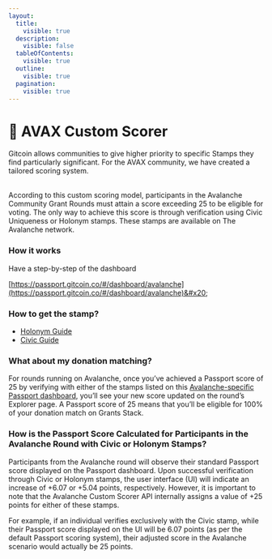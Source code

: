 ```yaml
---
layout:
  title:
    visible: true
  description:
    visible: false
  tableOfContents:
    visible: true
  outline:
    visible: true
  pagination:
    visible: true
---
```


# 🔺 AVAX Custom Scorer

Gitcoin allows communities to give higher priority to specific Stamps they find particularly significant. For the AVAX community, we have created a tailored scoring system.

\
According to this custom scoring model, participants in the Avalanche Community Grant Rounds must attain a score exceeding 25 to be eligible for voting. The only way to achieve this score is through verification using Civic Uniqueness or Holonym stamps. These stamps are available on The Avalanche network.

### How it works&#x20;

Have a step-by-step of the dashboard&#x20;

[https://passport.gitcoin.co/#/dashboard/avalanche](https://passport.gitcoin.co/#/dashboard/avalanche)&#x20;

### How to get the stamp?

* [Holonym Guide](https://support.gitcoin.co/gitcoin-knowledge-base/gitcoin-passport/how-do-i-add-passport-stamps/guide-to-add-holonym-stamp-to-gitcoin-passport)
* [Civic Guide](https://support.gitcoin.co/gitcoin-knowledge-base/gitcoin-passport/how-do-i-add-passport-stamps/civic-stamp-verification-guide-for-gitcoin-passport)

### What about my donation matching?&#x20;

For rounds running on Avalanche, once you’ve achieved a Passport score of 25 by verifying with either of the stamps listed on this [Avalanche-specific Passport dashboard](https://passport.gitcoin.co/#/dashboard/avalanche), you’ll see your new score updated on the round’s Explorer page. A Passport score of 25 means that you’ll be eligible for 100% of your donation match on Grants Stack.&#x20;

### How is the Passport Score Calculated for Participants in the Avalanche Round with Civic or Holonym Stamps?

Participants from the Avalanche round will observe their standard Passport score displayed on the Passport dashboard. Upon successful verification through Civic or Holonym stamps, the user interface (UI) will indicate an increase of +6.07 or +5.04 points, respectively. However, it is important to note that the Avalanche Custom Scorer API internally assigns a value of +25 points for either of these stamps.&#x20;

For example, if an individual verifies exclusively with the Civic stamp, while their Passport score displayed on the UI will be 6.07 points (as per the default Passport scoring system), their adjusted score in the Avalanche scenario would actually be 25 points.
